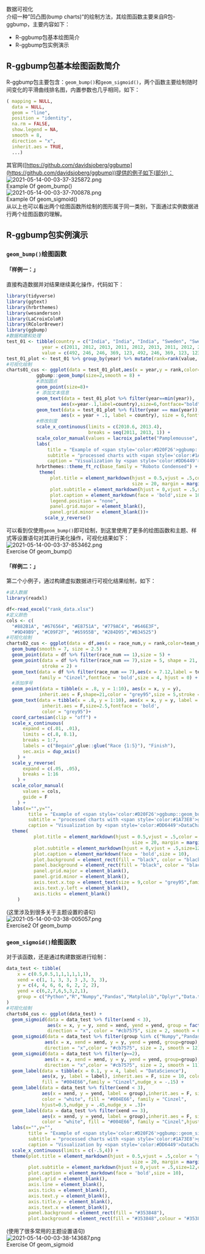 数据可视化<br />介绍一种”凹凸图(bump charts)“的绘制方法，其绘图函数主要来自R包-ggbump，主要内容如下：

- R-ggbump包基本绘图简介
- R-ggbump包实例演示
<a name="xAzsO"></a>
## R-ggbump包基本绘图函数简介
R-ggbump包主要包含：`geom_bump()`和`geom_sigmoid()`，两个函数主要绘制随时间变化的平滑曲线排名图，内置参数也几乎相同，如下：
```r
( mapping = NULL,
  data = NULL,
  geom = "line",
  position = "identity",
  na.rm = FALSE,
  show.legend = NA,
  smooth = 8,
  direction = "x",
  inherit.aes = TRUE,
  ...)
```
其官网([https://github.com/davidsjoberg/ggbump](https://github.com/davidsjoberg/ggbump))提供的例子如下(部分)：<br />![2021-05-14-00-03-37-325872.png](https://cdn.nlark.com/yuque/0/2021/png/396745/1620921913200-578a4d6b-0031-43de-8dac-d604fe9e93ea.png#clientId=ue63c63e7-f948-4&from=ui&id=u61e97b04&originHeight=360&originWidth=1080&originalType=binary&size=66365&status=done&style=shadow&taskId=ua68e7ac6-965b-4f21-86f9-e159c63044d)<br />Example Of geom_bump()<br />![2021-05-14-00-03-37-700878.png](https://cdn.nlark.com/yuque/0/2021/png/396745/1620921919328-0c8f70a8-2fdc-4c5e-8dc2-fbbe9029b627.png#clientId=ue63c63e7-f948-4&from=ui&id=u7d0be3a1&originHeight=771&originWidth=1080&originalType=binary&size=84142&status=done&style=none&taskId=uc4d4f843-2f0b-4466-bf5e-3d638998fb8)<br />Example Of geom_sigmoid()<br />从以上也可以看出两个绘图函数所绘制的图形属于同一类别，下面通过实例数据进行两个绘图函数的理解。
<a name="Fefn2"></a>
## R-ggbump包实例演示
<a name="JbPNl"></a>
### `geom_bump()`绘图函数
<a name="wt8mC"></a>
#### 「样例一：」
直接构造数据并对结果继续美化操作，代码如下：
```r
library(tidyverse)
library(ggtext)
library(hrbrthemes)
library(wesanderson)
library(LaCroixColoR)
library(RColorBrewer)
library(ggbump)
#数据构建和处理
test_01 <- tibble(country = c("India", "India", "India", "Sweden", "Sweden", "Sweden", "Germany", "Germany", "Germany", "Finland", "Finland", "Finland"),
             year = c(2011, 2012, 2013, 2011, 2012, 2013, 2011, 2012, 2013, 2011, 2012, 2013),
             value = c(492, 246, 246, 369, 123, 492, 246, 369, 123, 123, 492, 369))
test_01_plot <- test_01 %>% group_by(year) %>% mutate(rank=rank(value, ties.method = "random")) %>% ungroup
#可视化绘制
charts01_cus <- ggplot(data = test_01_plot,aes(x = year,y = rank,color=country))+
           ggbump::geom_bump(size=2,smooth = 8) +
           #添加圆点
           geom_point(size=8)+
           # 添加文本信息
           geom_text(data = test_01_plot %>% filter(year==min(year)),
                    aes(x=year-.1,label=country),size=6,fontface="bold",hjust = 1) +
           geom_text(data = test_01_plot %>% filter(year == max(year)),
                    aes(x = year + .1, label = country), size = 6,fontface="bold",hjust = 0) +
           #修改刻度
           scale_x_continuous(limits = c(2010.6, 2013.4),
                              breaks = seq(2011, 2013, 1)) +
           scale_color_manual(values = lacroix_palette("Pamplemousse", type = "discrete"))+
           labs(
               title = "Example of <span style='color:#D20F26'>ggbump::geom_bump function</span>",
               subtitle = "processed charts with <span style='color:#1A73E8'>geom_bump()</span>",
               caption = "Visualization by <span style='color:#DD6449'>DataCharm</span>")+
           hrbrthemes::theme_ft_rc(base_family = "Roboto Condensed") +
            theme(
                plot.title = element_markdown(hjust = 0.5,vjust = .5,color = "black",
                                              size = 20, margin = margin(t = 1, b = 12)),
                plot.subtitle = element_markdown(hjust = 0,vjust = .5,size=12),
                plot.caption = element_markdown(face = 'bold',size = 10),
                legend.position = "none",
                panel.grid.major = element_blank(),
                panel.grid.minor = element_blank())+
              scale_y_reverse()
```
可以看到仅使用`geom_bump()`即可绘制，到这里使用了更多的绘图函数和主题、样式等设置语句对其进行美化操作，可视化结果如下：<br />![2021-05-14-00-03-37-853462.png](https://cdn.nlark.com/yuque/0/2021/png/396745/1620922075837-26467838-d98a-472d-b19b-e0ba0f8cbb45.png#clientId=ue63c63e7-f948-4&from=ui&id=u2fbd6307&originHeight=415&originWidth=1080&originalType=binary&size=1347272&status=done&style=none&taskId=uda1c9820-0456-4d58-8415-4d9c169b835)<br />Exercise Of geom_bump()
<a name="Tpc1e"></a>
#### 「样例二：」
第二个小例子，通过构建虚拟数据进行可视化结果绘制，如下：
```r
#读入数据
library(readxl)

df<-read_excel("rank_data.xlsx")
#定义颜色
cols <- c(
  "#882B1A", "#676564", "#E8751A", "#779AC4", "#646E3F",
  "#9D49B9", "#C09F2F", "#65955B", "#284D95","#B34525")
#可视化绘制
charts02_cus <- ggplot(data = df,aes(x = race_num,y = rank,color=team_name,group=team_name)) +
  geom_bump(smooth = 7, size = 2.5) +
  geom_point(data = df %>% filter(race_num == 1),size = 5) +
  geom_point(data = df %>% filter(race_num == 7),size = 5, shape = 21, fill = "black",
             stroke = 2) +
  geom_text(data = df %>% filter(race_num == 7),aes(x = 7.12,label = team_name),
            family = "Cinzel",fontface = 'bold',size = 4, hjust = 0) +
  #添加序号
  geom_point(data = tibble(x = .8, y = 1:10), aes(x = x, y = y), 
            inherit.aes = F,shape=21,color = "grey95",size = 5,stroke = 1.) +
  geom_text(data = tibble(x = .8, y = 1:10), aes(x = x, y = y, label = y), 
             inherit.aes = F,size=2.5,fontface = 'bold',
             color = "grey95")+
  coord_cartesian(clip = "off") +
  scale_x_continuous(
      expand = c(.01, .01),
      limits = c(.8, 8.1),
      breaks = 1:7,
      labels = c("Begain",glue::glue("Race {1:5}"), "Finish"),
      sec.axis = dup_axis()
    ) +
  scale_y_reverse(
      expand = c(.05, .05),
      breaks = 1:16
    ) +
  scale_color_manual(
      values = cols,
      guide = F
    ) +
  labs(x="",y="",
        title = "Example of <span style='color:#D20F26'>ggbump::geom_bump() function</span>",
        subtitle = "processed charts with <span style='color:#1A73E8'>geom_bump()</span>",
        caption = "Visualization by <span style='color:#DD6449'>DataCharm</span>")+
  theme(
          plot.title = element_markdown(hjust = 0.5,vjust = .5,color = "gray50",face = 'bold',
                                              size = 20, margin = margin(t = 1, b = 12)),
          plot.subtitle = element_markdown(hjust = 0,vjust = .5,size=12,color = "gray50"),
          plot.caption = element_markdown(face = 'bold',size = 10),
          plot.background = element_rect(fill = "black", color = "black"),
          panel.background = element_rect(fill = "black", color = "black"),
          panel.grid.major = element_blank(),
          panel.grid.minor = element_blank(),
          axis.text.x.top = element_text(size = 9,color = "grey95",family = "Cinzel",face = 'bold'),
          axis.text.y.left = element_blank(),
          axis.ticks = element_blank()
    )
```
(这里涉及到很多关于主题设置的语句)<br />![2021-05-14-00-03-38-005057.png](https://cdn.nlark.com/yuque/0/2021/png/396745/1620922067599-e8bd1c15-4fea-44ac-aa24-c1d4b05cee5c.png#clientId=ue63c63e7-f948-4&from=ui&id=u3cf528e5&originHeight=432&originWidth=1080&originalType=binary&size=1402446&status=done&style=none&taskId=u112606ce-9c55-49f0-8087-bfd73138f08)<br />Exercise2 Of geom_bump
<a name="zvf7Z"></a>
### `geom_sigmoid()`绘图函数
对于该函数，还是通过构建数据进行绘制：
```r
data_test <- tibble(
    x = c(0.5,0.5,1,1,1,1,1,1),
    xend = c(1, 1, 3, 3, 3 ,3, 3, 3),
    y = c(4, 4, 6, 6, 6, 2, 2, 2),
    yend = c(6,2,7,6,5,3,2,1),
    group = c("Python","R","Numpy","Pandas","Matplolib","Dplyr","Data.table","Ggplot2")
)
#可视化绘制
charts04_cus <- ggplot(data_test) +
  geom_sigmoid(data = data_test %>% filter(xend < 3),
               aes(x = x, y = y, xend = xend, yend = yend, group = factor(group)),
               direction = "x", color = "#cb7575", size = 2, smooth = 6) + 
  geom_sigmoid(data = data_test %>% filter(group %in% c("Numpy","Pandas","Matplolib")),
              aes(x = x, xend = xend, y = y, yend = yend, group=group),
              direction = "x",color = "#cb7575", size = 2, smooth = 12) + 
  geom_sigmoid(data = data_test %>% filter(y==2),
              aes(x = x, xend = xend, y = y, yend = yend, group=group),
              direction = "x",color = "#cb7575", size = 2, smooth = 11) + 
  geom_label(data = tibble(x = 0.1, y = 4, label = "DataScience"), 
             aes(x, y, label = label), inherit.aes = F, size = 10, color = "white", 
             fill = "#004E66",family = "Cinzel",nudge_x = -.15) + 
  geom_label(data = data_test %>% filter(xend < 3),
             aes(x = xend, y = yend, label = group),inherit.aes = F, size = 8, 
             color = "white", fill = "#004E66", family = "Cinzel",
             hjust=0.5,nudge_y = .45,nudge_x = .3)+
  geom_label(data = data_test %>% filter(xend == 3),
             aes(x = xend, y = yend, label = group),inherit.aes = F, size = 7, 
             color = "white", fill = "#004E66", family = "Cinzel",hjust=0) +
  labs(x="",y="",
        title = "Example of <span style='color:#D20F26'>ggbump::geom_sigmoid() function</span>",
        subtitle = "processed charts with <span style='color:#1A73E8'>geom_sigmoid()</span>",
        caption = "Visualization by <span style='color:#DD6449'>DataCharm</span>")+
  scale_x_continuous(limits = c(-.5,4)) + 
  theme(plot.title = element_markdown(hjust = 0.5,vjust = .5,color = "gray50",face = 'bold',
                                              size = 20, margin = margin(t = 1, b = 12)),
        plot.subtitle = element_markdown(hjust = 0,vjust = .5,size=12,color = "gray50"),
        plot.caption = element_markdown(face = 'bold',size = 10),
        panel.grid = element_blank(),
        axis.line = element_blank(),
        axis.ticks = element_blank(),
        axis.text.y = element_blank(),
        axis.title.y = element_blank(),
        axis.text.x = element_blank(),
        panel.background = element_rect(fill = "#353848"),
        plot.background = element_rect(fill = "#353848",colour = "#353848"))
```
(使用了很多常用的主题设置语句)<br />![2021-05-14-00-03-38-143687.png](https://cdn.nlark.com/yuque/0/2021/png/396745/1620922058946-9974df06-73f8-49e0-a54f-a88a0e9fef0a.png#clientId=ue63c63e7-f948-4&from=ui&id=u899f9bc6&originHeight=540&originWidth=1080&originalType=binary&size=1753045&status=done&style=none&taskId=u63990b76-d23b-4e49-97ee-cde94f334b0)<br />Exercise Of geom_sigmoid
